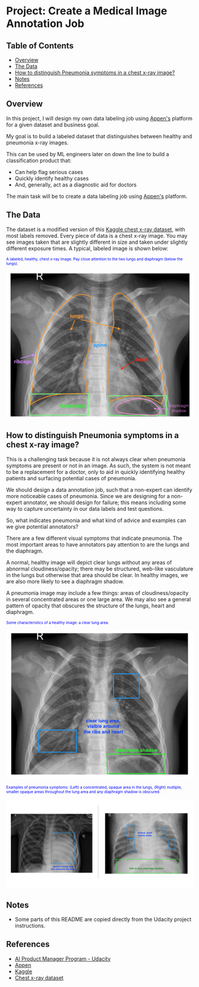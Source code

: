 #  Project: Create a Medical Image Annotation Job

## Table of Contents 

- [Overview](#overview) 
- [The Data](#data)
- [How to distinguish Pneumonia symptoms in a chest x-ray image?](#Pneumonia)
- [Notes](#notes)
- [References](#references)

## Overview  <a name="overview"/>

In this project, I will design my own data labeling job using [Appen's](https://appen.com/) platform for a given dataset and business goal. 

My goal is to build a labeled dataset that distinguishes between healthy and pneumonia x-ray images.

This can be used by ML engineers later on down the line to build a classification product that:

- Can help flag serious cases
- Quickly identify healthy cases
- And, generally, act as a diagnostic aid for doctors

The main task will be to create a data labeling job using [Appen's](https://appen.com/) platform.

## The Data  <a name="data"/>
The dataset is a modified version of this [Kaggle chest x-ray dataset](https://www.kaggle.com/paultimothymooney/chest-xray-pneumonia), with most labels removed. Every piece of data is a chest x-ray image. You may see images taken that are slightly different in size and taken under slightly different exposure times. A typical, labeled image is shown below:

<p style="color:blue;font-size:10px;">A labeled, healthy, chest x-ray image. Pay close attention to the two lungs and diaphragm (below the lungs).</p>

![annotated-chest-xray.png](Data_Annotation_Project_Files/images/annotated-chest-xray.png)


## How to distinguish Pneumonia symptoms in a chest x-ray image? <a name="Pneumonia"/>

This is a challenging task because it is not always clear when pneumonia symptoms are present or not in an image. As such, the system is not meant to be a replacement for a doctor, only to aid in quickly identifying healthy patients and surfacing potential cases of pneumonia.

We should design a data annotation job, such that a non-expert can identify more noticeable cases of pneumonia. Since we are designing for a non-expert annotator, we should design for failure; this means including some way to capture uncertainty in our data labels and test questions.

So, what indicates pneumonia and what kind of advice and examples can we give potential annotators?

There are a few different visual symptoms that indicate pneumonia. The most important areas to have annotators pay attention to are the lungs and the diaphragm.

A normal, healthy image will depict clear lungs without any areas of abnormal cloudiness/opacity; there may be structured, web-like vasculature in the lungs but otherwise that area should be clear. In healthy images, we are also more likely to see a diaphragm shadow.

A pneumonia image may include a few things: areas of cloudiness/opacity in several concentrated areas or one large area. We may also see a general pattern of opacity that obscures the structure of the lungs, heart and diaphragm.

<p style="color:blue;font-size:10px;">Some characteristics of a healthy image: a clear lung area.</p>

![healthy-example.png](Data_Annotation_Project_Files/images/healthy-example.png)

<p style="color:blue;font-size:10px;">Examples of pneumonia symptoms: (Left) a concentrated, opaque area in the lungs, (Right) multiple, smaller opaque areas throughout the lung area and any diaphragm shadow is obscured.</p>

![pneumonia-examples.png](Data_Annotation_Project_Files/images/pneumonia-examples.png)

## Notes <a name="notes"/>
- Some parts of this README are copied directly from the Udacity project instructions.

## References <a name="references"/>

- [AI Product Manager Program - Udacity](https://www.udacity.com/course/ai-product-manager-nanodegree--nd088)
- [Appen](https://appen.com/)
- [Kaggle](https://www.kaggle.com)
- [Chest x-ray dataset](https://www.kaggle.com/paultimothymooney/chest-xray-pneumonia)


